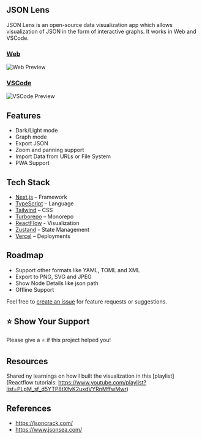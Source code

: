 ## JSON Lens

JSON Lens is an open-source data visualization app which allows visualization of JSON in the form of interactive graphs. It works in Web and VSCode.

### [Web](https://jsonlens.vercel.app/)

![Web Preview](https://github.com/mohitkumartoshniwal/jsonlens/raw/main/assets/web.gif)

### [VSCode](https://marketplace.visualstudio.com/items?itemName=mohitkumartoshniwal.jsonlens)

![VSCode Preview](https://github.com/mohitkumartoshniwal/jsonlens/raw/main/assets/extension.gif)

## Features

- Dark/Light mode
- Graph mode
- Export JSON
- Zoom and panning support
- Import Data from URLs or File System
- PWA Support

## Tech Stack

- [Next.js](https://nextjs.org/) – Framework
- [TypeScript](https://www.typescriptlang.org/) – Language
- [Tailwind](https://tailwindcss.com/) – CSS
- [Turborepo](https://turbo.build/repo) – Monorepo
- [ReactFlow](https://reactflow.dev/) - Visualization
- [Zustand](https://docs.pmnd.rs/zustand/getting-started/introduction) - State Management 
- [Vercel](https://vercel.com/) – Deployments 

## Roadmap

- Support other formats like YAML, TOML and XML
- Export to PNG, SVG and JPEG
- Show Node Details like json path
- Offline Support

Feel free to [create an issue](https://github.com/mohitkumartoshniwal/jsonlens/issues) for feature requests or suggestions.

## ⭐️ Show Your Support

Please give a ⭐️ if this project helped you!

## Resources 
Shared ny learnings on how I built the visualization in this [playlist](Reactflow tutorials: https://www.youtube.com/playlist?list=PLpM_sf_d5YTP8tXfvK2uxdVYRnMffwMwr)

## References 

- https://jsoncrack.com/
- https://www.jsonsea.com/
